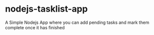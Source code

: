 # nodejs-tasklist-app
A Simple Nodejs App where you can add pending tasks and mark them complete once it has finished
